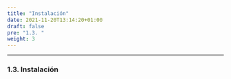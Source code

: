 ```yaml
---
title: "Instalación"
date: 2021-11-20T13:14:20+01:00
draft: false
pre: "1.3. "
weight: 3
---
```


***

### 1.3. Instalación